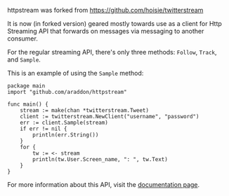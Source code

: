 httpstream was forked from https://github.com/hoisie/twitterstream

It is now (in forked version) geared mostly towards use as a client for Http Streaming API that forwards on messages via messaging to another consumer.   

For the regular streaming API, there's only three methods: `Follow`, `Track`, and `Sample`. 

This is an example of using the `Sample` method:

    package main
    import "github.com/araddon/httpstream"

    func main() {
        stream := make(chan *twitterstream.Tweet)
        client := twitterstream.NewClient("username", "password")
        err := client.Sample(stream)
        if err != nil {
            println(err.String())
        }
        for {
            tw := <- stream
            println(tw.User.Screen_name, ": ", tw.Text)
        }
    }



For more information about this API, visit the [documentation page](http://apiwiki.twitter.com/Streaming-API-Documentation). 
